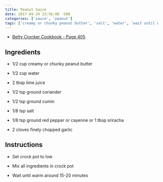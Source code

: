 ```yaml
---
title: Peanut Sauce
date: 2017-04-24 23:56:00 -500
categories: ['sauce', 'peanut']
tags: ['creamy or chunky peanut butter', 'salt', 'water', 'wait until warm around 15-20 minutes', 'lime juice', 'peanut sauce', 'ground cumin', 'ground coriander', 'finely chopped garlic', 'set crock pot to low', 'ground red pepper or cayenne or sriracha', 'mix all ingredients in crock pot']
---
```


-   [Betty Crocker Cookbook - Page 405](https://books.google.com/books?id=WlWVBIZTYfQC&pg=PA606&lpg=PA606&dq=%22slow+cooker+peanut+sauce%22+-chicken+-beef+-pork+-lamb&source=bl&ots=fSxjbKS-Qd&sig=P-X_QuJ7ZOdl0aPxk76xd8eJQWk&hl=en&sa=X&ved=0ahUKEwjxsd-spL7TAhWi6IMKHZdNDXUQ6AEIIzAA#v=onepage&q=%22slow%20cooker%20peanut%20sauce%22%20-chicken%20-beef%20-pork%20-lamb&f=false)



## Ingredients



-   1/2 cup creamy or chunky peanut butter

-   1/2 cup water

-   2 tbsp lime juice

-   1/2 tsp ground coriander

-   1/2 tsp ground cumin

-   1/8 tsp salt

-   1/8 tsp ground red pepper or cayenne or 1 tbsp sriracha

-   2 cloves finely chopped garlic



## Instructions



-   Set crock pot to low

-   Mix all ingredients in crock pot

-   Wait until warm around 15-20 minutes

